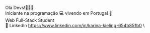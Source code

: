 Olá Devs!👩‍💻✨
\
Iniciante na programação 💻 vivendo em Portugal 📌
\
Web Full-Stack Student
\
💬 LinkedIn https://www.linkedin.com/in/karina-kieling-654b851b0
\

